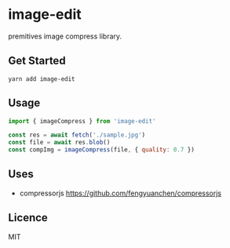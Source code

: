 # image-edit

premitives image compress library.

## Get Started

```shell
yarn add image-edit
```

## Usage

```javascript
import { imageCompress } from 'image-edit'

const res = await fetch('./sample.jpg')
const file = await res.blob()
const compImg = imageCompress(file, { quality: 0.7 })
```

## Uses

- compressorjs
https://github.com/fengyuanchen/compressorjs

## Licence
MIT 
